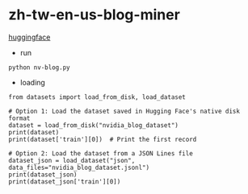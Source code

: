 # zh-tw-en-us-blog-miner

[huggingface](https://huggingface.co/datasets/huckiyang/zh-tw-en-us-nv-tech-blog-v1)

- run

```
python nv-blog.py
```

- loading

```
from datasets import load_from_disk, load_dataset

# Option 1: Load the dataset saved in Hugging Face's native disk format
dataset = load_from_disk("nvidia_blog_dataset")
print(dataset)
print(dataset['train'][0])  # Print the first record

# Option 2: Load the dataset from a JSON Lines file
dataset_json = load_dataset("json", data_files="nvidia_blog_dataset.jsonl")
print(dataset_json)
print(dataset_json['train'][0])
```
